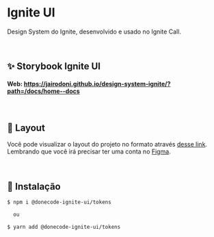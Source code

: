 # Ignite UI

Design System do Ignite, desenvolvido e usado no Ignite Call.

<br/>

## **✨ Storybook Ignite UI**

#### Web: https://jairodoni.github.io/design-system-ignite/?path=/docs/home--docs

<br/>

## **🔖 Layout**

Você pode visualizar o layout do projeto no formato através [desse link](https://www.figma.com/file/6rjT1wZxQTf8p9xiDvSqmR/Ignite-Call?type=design&node-id=0%3A1&mode=design&t=IJOSAq8KviOtuwBY-1). Lembrando que você irá precisar ter uma conta no [Figma](http://figma.com/).

<br/>

## **🚀 Instalação**

```sh
$ npm i @donecode-ignite-ui/tokens

  ou

$ yarn add @donecode-ignite-ui/tokens
```
